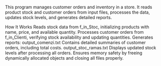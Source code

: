 This program manages customer orders and inventory in a store. It reads product stock and customer orders from input files, processes the data, updates stock levels, and generates detailed reports.

How It Works Reads stock data from f_in_Stoc, initializing products with name, price, and available quantity. Processes customer orders from f_in_Clienti, verifying stock availability and updating quantities. Generates reports: output_comenzi.txt 
Contains detailed summaries of customer orders, including total costs. output_stoc_ramas.txt
Displays updated stock levels after processing all orders. Ensures memory safety by freeing dynamically allocated objects and closing all files properly.